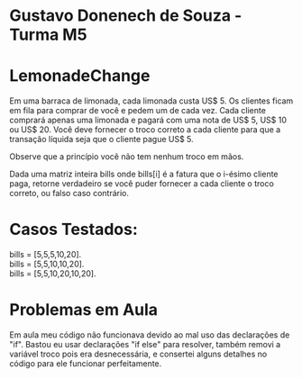 # Gustavo Donenech de Souza - Turma M5 

# LemonadeChange
Em uma barraca de limonada, cada limonada custa US$ 5. Os clientes ficam em fila para comprar de você e pedem um de cada vez. Cada cliente comprará apenas uma limonada e pagará com uma nota de US$ 5, US$ 10 ou US$ 20. Você deve fornecer o troco correto a cada cliente para que a transação líquida seja que o cliente pague US$ 5.

Observe que a princípio você não tem nenhum troco em mãos.

Dada uma matriz inteira bills onde bills[i] é a fatura que o i-ésimo cliente paga, retorne verdadeiro se você puder fornecer a cada cliente o troco correto, ou falso caso contrário.

# Casos Testados:
bills = [5,5,5,10,20].  
bills = [5,5,10,10,20].  
bills = [5,5,10,20,10,20].  

# Problemas em Aula
Em aula meu código não funcionava devido ao mal uso das declarações de "if". Bastou eu usar declarações "if else" para resolver, também removi a variável troco pois era desnecessária, e consertei alguns detalhes no código para ele funcionar perfeitamente.
